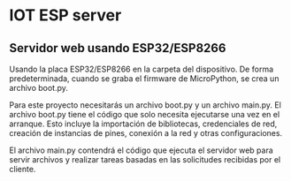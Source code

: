 # IOT ESP server

## Servidor web usando ESP32/ESP8266

Usando la placa ESP32/ESP8266 en la carpeta del dispositivo. De forma predeterminada, cuando se graba el firmware de MicroPython,  se crea un archivo boot.py.

Para este proyecto necesitarás un archivo boot.py y un archivo main.py. El  archivo boot.py tiene el código que solo necesita ejecutarse una vez en el arranque. Esto incluye la importación de bibliotecas, credenciales de red, creación de instancias de pines, conexión a la red y otras configuraciones.

El archivo main.py contendrá el código que ejecuta el servidor web para servir archivos y realizar tareas basadas en las solicitudes recibidas por el cliente.
